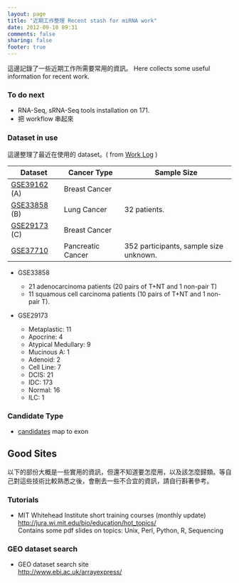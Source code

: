 ```yaml
---
layout: page
title: "近期工作整理 Recent stash for miRNA work"
date: 2012-09-18 09:31
comments: false
sharing: false
footer: true
---
```

這邊記錄了一些近期工作所需要常用的資訊。
Here collects some useful information for recent work.
### To do next
* RNA-Seq, sRNA-Seq tools installation on 171.
* 把 workflow 串起來

### Dataset in use
這邊整理了最近在使用的 dataset。( from [Work Log](/blog/2012/11/13/work-log-11-slash-13/) )


Dataset         | Cancer Type        | Sample Size
----------      | -------------      | ------------    
[GSE39162] (A)  | Breast Cancer      |
[GSE33858] (B)  | Lung Cancer        | 32 patients.
[GSE29173] (C)  | Breast Cancer      | 
[GSE37710]      | Pancreatic Cancer  | 352 participants, sample size unknown.

[GSE29173]: http://www.ncbi.nlm.nih.gov/geo/query/acc.cgi?acc=GSE29173
[GSE39162]: http://www.ncbi.nlm.nih.gov/geo/query/acc.cgi?acc=GSE39162
[GSE33858]: http://www.ncbi.nlm.nih.gov/geo/query/acc.cgi?acc=GSE33858
[GSE37710]: http://www.ncbi.nlm.nih.gov/geo/query/acc.cgi?acc=GSE37710

* GSE33858
    * 21 adenocarcinoma patients (20 pairs of T+NT and 1 non-pair T)
    * 11 squamous cell carcinoma patients (10 pairs of T+NT and 1 non-pair T).  
    
* GSE29173
    * Metaplastic: 11
    * Apocrine: 4
    * Atypical Medullary: 9
    * Mucinous A: 1
    * Adenoid: 2
    * Cell Line: 7
    * DCIS: 21
    * IDC: 173
    * Normal: 16
    * ILC: 1

### Candidate Type
* [candidates](/blog/2012/10/25/work-log-10-slash-25/) map to exon

<!-- End of work summary -->
## Good Sites
以下的部份大概是一些實用的資訊，但還不知道要怎麼用，以及該怎麼歸類。等自己對這些技術比較熟悉之後，會刪去一些不合宜的資訊，請自行斟著參考。

### Tutorials
* MIT Whitehead Institute short training courses (monthly update)  
<http://jura.wi.mit.edu/bio/education/hot_topics/>  
Contains some pdf slides on topics: Unix, Perl, Python, R, Sequencing  



### GEO dataset search
* GEO dataset search site  
<http://www.ebi.ac.uk/arrayexpress/>